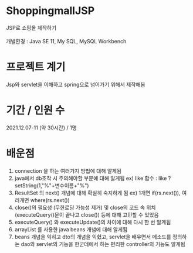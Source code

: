 # ShoppingmallJSP
JSP로 쇼핑몰 제작하기
<br><br>
개발환경 : Java SE 11, My SQL, MySQL Workbench

# 프로젝트 계기
Jsp와 servlet을 이해하고 spring으로 넘어가기 위해서 제작해봄

# 기간 / 인원 수
2021.12.07-11 (약 30시간) / 1명

# 배운점
1. connection 을 하는 여러가지 방법에 대해 알게됨
2. java에서 db조작 시 주의해야할 부분에 대해 알게됨 ex) like 함수 : like ?  setString(1,"%"+변수이름+"%")
3. ResultSet 의 next() 개념에 대해 확실히 숙지하게 됨 ex) 1개면 if(rs.next()), 여러개면 where(rs.next())
4. close()의 필요성 (무한로딩 가능성 제거) 및 close의 코드 속 위치(executeQuery()문이 끝나고 close()) 등에 대해 고민할 수 있었음 
5. executeQuery() 와 executeUpdate()의 차이에 대해 다시 한 번 알게됨
6. arrayList 를 사용한 java beans 개념에 대해 알게됨
7. beans 개념을 익히고 dto의 개념을 익혔고, servlet을 배우면서 메소드를 정의하는 dao와 servlet의 기능을 한군데에서 하는 편리한 controller의 기능도 알게됨

